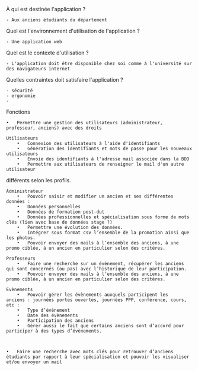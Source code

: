 À qui est destinée l'application ?

	- Aux anciens étudiants du département

Quel est l'environnement d'utilisation de l'application ?

	- Une application web
	
Quel est le contexte d'utilisation ?

	- L'application doit être disponible chez soi comme à l'université sur des navigateurs internet

Quelles contraintes doit satisfaire l'application ?

	- sécurité
	- ergonomie
	- 




Fonctions

	•	Permettre une gestion des utilisateurs (administrateur, professeur, anciens) avec des droits

	Utilisateurs
		•	Connexion des utilisateurs à l'aide d'identifiants
		•	Génération des identifiants et mots de passe pour les nouveaux utilisateurs
		•	Envoie des identifiants à l'adresse mail associée dans la BDD
		•	Permettre aux utilisateurs de renseigner le mail d'un autre utilisateur
 différents selon les profils.
	
	Administrateur
		•	Pouvoir saisir et modifier un ancien et ses différentes données :
		•	Données personnelles
		•	Données de formation post-dut
		•	Données professionnelles et spécialisation sous forme de mots clés (lien avec base de données stage ?)	
		•	Permettre une évolution des données.
		•	Intégrer sous format csv l’ensemble de la promotion ainsi que les photos.
		•	Pouvoir envoyer des mails à l’ensemble des anciens, à une promo ciblée, à un ancien en particulier selon des critères.
		
	Professeurs
		•	Faire une recherche sur un évènement, récupérer les anciens qui sont concernés (ou pas) avec l’historique de leur participation.
		•	Pouvoir envoyer des mails à l’ensemble des anciens, à une promo ciblée, à un ancien en particulier selon des critères.
	
	Evènements
		•	Pouvoir gérer les évènements auxquels participent les anciens : journées portes ouvertes, journées PPP, conférence, cours, etc :
		•	Type d’évènement
		•	Date des évènements
		•	Participation des anciens
		•	Gérer aussi le fait que certains anciens sont d’accord pour participer à des types d’évènements.
	
	

	•	Faire une recherche avec mots clés pour retrouver d’anciens étudiants par rapport à leur spécialisation et pouvoir les visualiser et/ou envoyer un mail 
